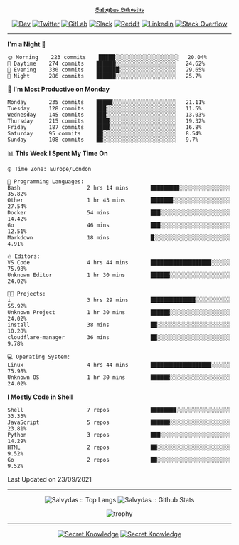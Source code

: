 <div align="center">
  
[𝕾𝖆𝖑𝖛𝖞𝖉𝖆𝖘 𝕷𝖚𝖐𝖔𝖘𝖎𝖚𝖘](https://git.io/JJwwg)
  
[![Dev](https://img.shields.io/badge/-DEV-222222?style=flat-square&logo=dev.to&logoColor=white&link=https://dev.to/sso/)](https://dev.to/sso/)
[![Twitter](https://img.shields.io/badge/-Twitter-222222?style=flat-square&logo=twitter&logoColor=white&link=https://twitter.com/digital_wizz/)](https://twitter.com/digital_wizz/)
[![GitLab](https://img.shields.io/badge/-GitLab-222222?style=flat-square&logo=GitLab&logoColor=white&link=https://gitlab.com/ss-o/)](https://gitlab.com/ss-o/)
[![Slack](https://img.shields.io/badge/-Slack-222222?style=flat-square&logo=Slack&logoColor=white&link=https://digital-teams.slack.com/)](https://digital-teams.slack.com/)
[![Reddit](https://img.shields.io/badge/-Reddit-222222?style=flat-square&logo=Reddit&logoColor=white&link=https://https://www.reddit.com/user/ss-o/)](https://www.reddit.com/user/ss-o/)
[![Linkedin](https://img.shields.io/badge/-LinkedIn-222222?style=flat-square&logo=Linkedin&logoColor=white&link=https://www.linkedin.com/in/digital-clouds/)](https://www.linkedin.com/in/digital-clouds/)
[![Stack Overflow](https://img.shields.io/badge/-Stack%20Overflow-222222?style=flat-square&logo=stack-overflow&logoColor=white&link=https://stackoverflow.com/users/13893752/salvydas-lukosius)](https://stackoverflow.com/users/13893752/salvydas-lukosius)
  
</div>

---

<!--START_SECTION:waka-->
**I'm a Night 🦉** 

```text
🌞 Morning    223 commits    █████░░░░░░░░░░░░░░░░░░░░   20.04% 
🌆 Daytime    274 commits    ██████░░░░░░░░░░░░░░░░░░░   24.62% 
🌃 Evening    330 commits    ███████░░░░░░░░░░░░░░░░░░   29.65% 
🌙 Night      286 commits    ██████░░░░░░░░░░░░░░░░░░░   25.7%

```
📅 **I'm Most Productive on Monday** 

```text
Monday       235 commits    █████░░░░░░░░░░░░░░░░░░░░   21.11% 
Tuesday      128 commits    ███░░░░░░░░░░░░░░░░░░░░░░   11.5% 
Wednesday    145 commits    ███░░░░░░░░░░░░░░░░░░░░░░   13.03% 
Thursday     215 commits    ████░░░░░░░░░░░░░░░░░░░░░   19.32% 
Friday       187 commits    ████░░░░░░░░░░░░░░░░░░░░░   16.8% 
Saturday     95 commits     ██░░░░░░░░░░░░░░░░░░░░░░░   8.54% 
Sunday       108 commits    ██░░░░░░░░░░░░░░░░░░░░░░░   9.7%

```


📊 **This Week I Spent My Time On** 

```text
⌚︎ Time Zone: Europe/London

💬 Programming Languages: 
Bash                     2 hrs 14 mins       █████████░░░░░░░░░░░░░░░░   35.82% 
Other                    1 hr 43 mins        ███████░░░░░░░░░░░░░░░░░░   27.54% 
Docker                   54 mins             ███░░░░░░░░░░░░░░░░░░░░░░   14.42% 
Go                       46 mins             ███░░░░░░░░░░░░░░░░░░░░░░   12.51% 
Markdown                 18 mins             █░░░░░░░░░░░░░░░░░░░░░░░░   4.91%

🔥 Editors: 
VS Code                  4 hrs 44 mins       ███████████████████░░░░░░   75.98% 
Unknown Editor           1 hr 30 mins        ██████░░░░░░░░░░░░░░░░░░░   24.02%

🐱‍💻 Projects: 
i                        3 hrs 29 mins       ██████████████░░░░░░░░░░░   55.92% 
Unknown Project          1 hr 30 mins        ██████░░░░░░░░░░░░░░░░░░░   24.02% 
install                  38 mins             ██░░░░░░░░░░░░░░░░░░░░░░░   10.28% 
cloudflare-manager       36 mins             ██░░░░░░░░░░░░░░░░░░░░░░░   9.78%

💻 Operating System: 
Linux                    4 hrs 44 mins       ███████████████████░░░░░░   75.98% 
Unknown OS               1 hr 30 mins        ██████░░░░░░░░░░░░░░░░░░░   24.02%

```

**I Mostly Code in Shell** 

```text
Shell                    7 repos             ████████░░░░░░░░░░░░░░░░░   33.33% 
JavaScript               5 repos             ██████░░░░░░░░░░░░░░░░░░░   23.81% 
Python                   3 repos             ███░░░░░░░░░░░░░░░░░░░░░░   14.29% 
HTML                     2 repos             ██░░░░░░░░░░░░░░░░░░░░░░░   9.52% 
Go                       2 repos             ██░░░░░░░░░░░░░░░░░░░░░░░   9.52%

```



 Last Updated on 23/09/2021
<!--END_SECTION:waka-->

---

<div align=center>

![Salvydas :: Top Langs](https://github-readme-stats.vercel.app/api/top-langs/?username=ss-o&langs_count=8&card_width=300&theme=blue-green&layout=compact)
![Salvydas :: Github Stats](https://github-readme-stats.vercel.app/api?username=ss-o&theme=blue-green&layout=compact&no-frame=true)
 
![trophy](https://github-profile-trophy.vercel.app/?username=ss-o&theme=darkhub&rank=SSS,SS,S,AAA,AA,A,B,C&no-frame=true)

---

[![Secret Knowledge](https://github-readme-stats.vercel.app/api/pin/?username=github&repo=government.github.com&card_width=150&theme=blue-green&layout=compact)](https://github.com/github/government.github.com)
[![Secret Knowledge](https://github-readme-stats.vercel.app/api/pin/?username=ss-o&repo=the-book-of-secret-knowledge&card_width=150&theme=blue-green&layout=compact)](https://github.com/ss-o/the-book-of-secret-knowledge)

</div>
